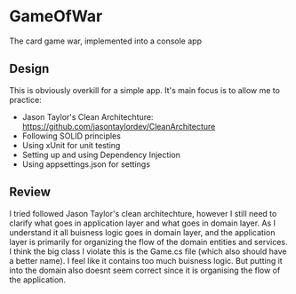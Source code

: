 # GameOfWar
The card game war, implemented into a console app

## Design

This is obviously overkill for a simple app. It's main focus is to allow me to practice:
- Jason Taylor's Clean Architechture: https://github.com/jasontaylordev/CleanArchitecture
- Following SOLID principles
- Using xUnit for unit testing
- Setting up and using Dependency Injection
- Using appsettings.json for settings

## Review

I tried followed Jason Taylor's clean architechture, however I still need to clarify what goes in 
application layer and what goes in domain layer. As I understand it all buisness logic goes in 
domain layer, and the application layer is primarily for organizing the flow of the domain entities
and services. I think the big class I violate this is the Game.cs file (which also should have a better
name). I feel like it contains too much buisness logic. But putting it into the domain also doesnt 
seem correct since it is organising the flow of the application.

